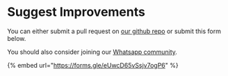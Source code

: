 # Suggest Improvements

You can either submit a pull request on [our github repo](https://github.com/nileshtrivedi/openhardwareindia/) or submit this form below.

You should also consider joining our [Whatsapp community](https://chat.whatsapp.com/HVEhZzP3Y0RDZbUMsh37Ro).

{% embed url="https://forms.gle/eUwcD65vSsjv7ogP6" %}

